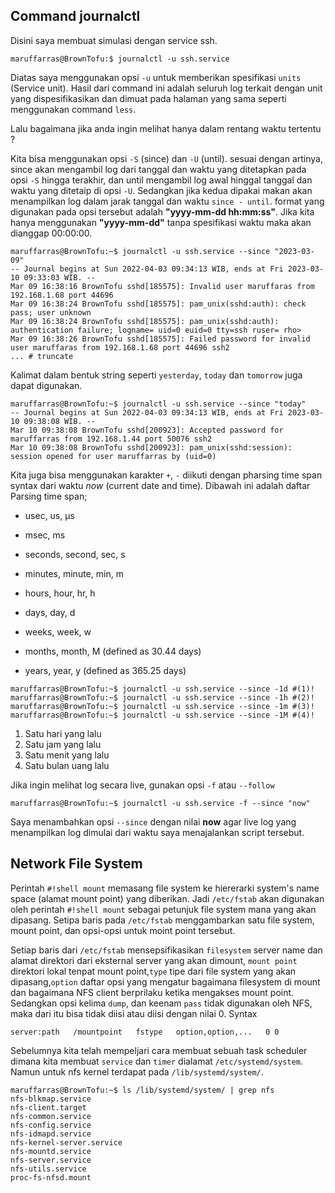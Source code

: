 ## Command journalctl
Disini saya membuat simulasi dengan service ssh.

```{.shell .no-copy}
maruffarras@BrownTofu:$ journalctl -u ssh.service
```

Diatas saya menggunakan opsi `-u` untuk memberikan spesifikasi `units` (Service unit). Hasil dari command ini adalah seluruh log terkait dengan unit yang dispesifikasikan dan dimuat pada halaman yang sama seperti menggunakan command `less`. 

Lalu bagaimana jika anda ingin melihat hanya dalam rentang waktu tertentu ? 

Kita bisa menggunakan opsi `-S` (since) dan `-U` (until). sesuai dengan artinya, since akan mengambil log dari tanggal dan waktu yang ditetapkan pada opsi `-S` hingga terakhir, dan until mengambil log awal hinggal tanggal dan waktu yang ditetaip di opsi `-U`. Sedangkan jika kedua dipakai makan akan menampilkan log dalam jarak tanggal dan waktu `since - until`. format yang digunakan pada opsi tersebut adalah **"yyyy-mm-dd hh\:mm:ss"**. Jika kita hanya  menggunakan **"yyyy-mm-dd"** tanpa spesifikasi waktu maka akan dianggap 00:00:00. 

```{.shell .no-copy}
maruffarras@BrownTofu:~$ journalctl -u ssh.service --since "2023-03-09"
-- Journal begins at Sun 2022-04-03 09:34:13 WIB, ends at Fri 2023-03-10 09:33:03 WIB. --
Mar 09 16:38:16 BrownTofu sshd[185575]: Invalid user maruffaras from 192.168.1.68 port 44696
Mar 09 16:38:24 BrownTofu sshd[185575]: pam_unix(sshd:auth): check pass; user unknown
Mar 09 16:38:24 BrownTofu sshd[185575]: pam_unix(sshd:auth): authentication failure; logname= uid=0 euid=0 tty=ssh ruser= rho>
Mar 09 16:38:26 BrownTofu sshd[185575]: Failed password for invalid user maruffaras from 192.168.1.68 port 44696 ssh2
... # truncate
```

Kalimat dalam bentuk string seperti `yesterday`, `today` dan `tomorrow` juga dapat digunakan.

```{.shell .no-copy}
maruffarras@BrownTofu:~$ journalctl -u ssh.service --since "today"
-- Journal begins at Sun 2022-04-03 09:34:13 WIB, ends at Fri 2023-03-10 09:38:08 WIB. --
Mar 10 09:38:08 BrownTofu sshd[200923]: Accepted password for maruffarras from 192.168.1.44 port 50076 ssh2
Mar 10 09:38:08 BrownTofu sshd[200923]: pam_unix(sshd:session): session opened for user maruffarras by (uid=0)
```

Kita juga bisa menggunakan karakter `+`, `-` diikuti dengan pharsing time span syntax dari waktu *now* (current date and time). Dibawah ini adalah daftar Parsing time span;

*   usec, us, µs

*   msec, ms

*   seconds, second, sec, s

*   minutes, minute, min, m

*   hours, hour, hr, h

*   days, day, d

*   weeks, week, w

*   months, month, M (defined as 30.44 days)

*   years, year, y (defined as 365.25 days)

```{.shell .no-copy}
maruffarras@BrownTofu:~$ journalctl -u ssh.service --since -1d #(1)!
maruffarras@BrownTofu:~$ journalctl -u ssh.service --since -1h #(2)!
maruffarras@BrownTofu:~$ journalctl -u ssh.service --since -1m #(3)!
maruffarras@BrownTofu:~$ journalctl -u ssh.service --since -1M #(4)!
```

1.  Satu hari yang lalu
2.  Satu jam yang lalu
3.  Satu menit yang lalu
4.  Satu bulan uang lalu


Jika ingin melihat log secara live, gunakan opsi `-f` atau `--follow`

``` {.shell .no-copy}
maruffarras@BrownTofu:~$ journalctl -u ssh.service -f --since "now"
```

Saya menambahkan opsi `--since` dengan nilai **now**  agar live log yang menampilkan log dimulai dari waktu saya menajalankan script tersebut. 




## Network File System
Perintah `#!shell mount` memasang file system ke hiererarki system's name space (alamat mount point) yang diberikan. Jadi `/etc/fstab` akan digunakan oleh perintah `#!shell mount` sebagai petunjuk file system mana yang akan dipasang. Setipa baris pada `/etc/fstab` menggambarkan satu file system, mount point, dan opsi-opsi untuk moint point tersebut.

Setiap baris dari `/etc/fstab` mensepsifikasikan `filesystem` server name dan alamat direktori dari eksternal server yang akan dimount, `mount point` direktori lokal tenpat mount point,`type` tipe dari file system yang akan dipasang,`option` daftar opsi yang mengatur bagaimana filesystem di mount dan bagaimana NFS client berprilaku ketika mengakses mount point. Sedangkan opsi kelima `dump`, dan keenam `pass` tidak digunakan oleh NFS, maka dari itu bisa tidak diisi atau diisi dengan nilai 0. Syntax

```shell
server:path   /mountpoint   fstype   option,option,...   0 0
```


Sebelumnya kita telah mempeljari cara membuat sebuah task scheduler dimana kita membuat `service` dan `timer` dialamat `/etc/systemd/system`. Namun untuk nfs kernel terdapat pada `/lib/systemd/system/`.

```{.shell title="Units file Network File System"}
maruffarras@BrownTofu:~$ ls /lib/systemd/system/ | grep nfs
nfs-blkmap.service
nfs-client.target
nfs-common.service
nfs-config.service
nfs-idmapd.service
nfs-kernel-server.service
nfs-mountd.service
nfs-server.service
nfs-utils.service
proc-fs-nfsd.mount
```